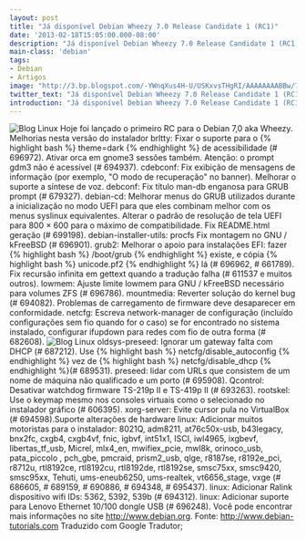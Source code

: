 ```yaml
---
layout: post
title: "Já disponível Debian Wheezy 7.0 Release Candidate 1 (RC1)"
date: '2013-02-18T15:05:00.000-08:00'
description: "Já disponível Debian Wheezy 7.0 Release Candidate 1 (RC1)"
main-class: 'debian'
tags:
- Debian
- Artigos
image: "http://3.bp.blogspot.com/-YWnqXus4H-U/USKxvsTHgRI/AAAAAAAABBw/7-6rAJmQl3Q/s72-c/wheezy.jpg"
twitter_text: "Já disponível Debian Wheezy 7.0 Release Candidate 1 (RC1)"
introduction: "Já disponível Debian Wheezy 7.0 Release Candidate 1 (RC1)"
---
```

![Blog Linux](http://3.bp.blogspot.com/-YWnqXus4H-U/USKxvsTHgRI/AAAAAAAABBw/7-6rAJmQl3Q/s1600/wheezy.jpg "Blog Linux")
Hoje foi lançado o primeiro RC para o Debian 7,0 aka Wheezy.
Melhorias nesta versão do instalador
 brltty: Fixar o suporte para o {% highlight bash %}
theme=dark
{% endhighlight %} de acessibilidade (# 696972). Ativar orca em gnome3 sessões também. Atenção: o prompt gdm3 não é acessível (# 694937). cdebconf: Fix exibição de mensagens de informação (por exemplo, "O modo de recuperação" no banner). Melhorar o suporte a síntese de voz. debconf: Fix título man-db enganosa para GRUB prompt (# 679327). debian-cd: Melhorar menus do GRUB utilizados durante a inicialização no modo UEFI para que eles combinam melhor com os menus syslinux equivalentes. Alterar o padrão de resolução de tela UEFI para 800 × 600 para o máximo de compatibilidade. Fix README.html geração (# 699198). debian-installer-utils: procfs Fix montagem no GNU / kFreeBSD (# 696901). 
 grub2: Melhorar o apoio para instalações EFI: fazer {% highlight bash %}
/boot/grub
{% endhighlight %} existe, e cópia {% highlight bash %}
unicode.pf2
{% endhighlight %} lá (# 696962, # 661789). Fix recursão infinita em gettext quando a tradução falha (# 611537 e muitos outros). lowmem: Ajuste limite lowmem para GNU / kFreeBSD necessário para volumes ZFS (# 696786). mountmedia: Reverter solução do kernel bug (# 694082). Problemas de carregamento de firmware deve desaparecer em conformidade. netcfg: Escreva network-manager de configuração (incluído configurações sem fio quando for o caso) se for encontrado no sistema instalado, configurar ifupdown para redes com fio de outra forma (# 682608).
![Blog Linux](http://2.bp.blogspot.com/-JbNTX7bgKSk/USKy8UCinhI/AAAAAAAABCE/dXPsFSJdsGg/s400/squeeze4wheezy.png "Blog Linux")
 oldsys-preseed: Ignorar um gateway falta com DHCP (# 687212). Use {% highlight bash %}
netcfg/disable_autoconfig
{% endhighlight %} vez de {% highlight bash %}
netcfg/disable_dhcp 
{% endhighlight %}(# 689531). preseed: lidar com URLs que consistem de um nome de máquina não qualificado e um porto (# 695908). Qcontrol: Desativar watchdog firmware TS-219p II e TS-419p II (# 693263). rootskel: Use o keymap mesmo nos consoles virtuais como o selecionado no instalador gráfico (# 606395). xorg-server: Evite cursor pula no VirtualBox (# 694598).Suporte alterações de hardware linux: Adicionar muitos motoristas para o instalador: 8021Q, adm8211, at76c50x-usb, b43legacy, bnx2fc, cxgb4, cxgb4vf, fnic, igbvf, int51x1, ISCI, iwl4965, ixgbevf, libertas_tf_usb, Micrel, mlx4_en, mwifiex_pcie, mwl8k, orinoco_usb, pata_piccolo , pch_gbe, pmcraid, prism2_usb, qlge, r8187se, r8192e_pci, r8712u, rtl8192ce, rtl8192cu, rtl8192de, rtl8192se, smsc75xx, smsc9420, smsc95xx, Tehuti, ums-eneub6250, ums-realtek, vt6656_stage, vxge (# 686605, # 689159, # 690886, # 694348, # 695437). linux: Adicionar Ralink dispositivo wifi IDs: 5362, 5392, 539b (# 694312). linux: Adicionar suporte para Lenovo Ethernet 10/100 dongle USB (# 696248).
Você pode encontrar mais informações no site http://www.debian.org.
Fonte: http://www.debian-tutorials.com
Traduzido com Google Tradutor;
